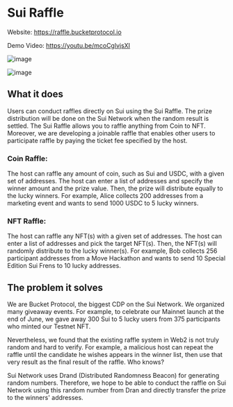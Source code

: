 # Sui Raffle

Website: https://raffle.bucketprotocol.io

Demo Video: https://youtu.be/mcoCglvjsXI

![image](https://github.com/Bucket-Protocol/Bucket-Raffle-System/assets/43432631/32209d94-4908-4362-bb3f-942a44218e3e)

![image](https://github.com/Bucket-Protocol/Bucket-Raffle-System/assets/43432631/67e40ccb-fa6e-4d03-8b7e-578c408578f7)

## What it does
Users can conduct raffles directly on Sui using the Sui Raffle. The prize distribution will be done on the Sui Network when the random result is settled. The Sui Raffle allows you to raffle anything from Coin to NFT. Moreover, we are developing a joinable raffle that enables other users to participate raffle by paying the ticket fee specified by the host.



### Coin Raffle:
The host can raffle any amount of coin, such as Sui and USDC, with a given set of addresses. The host can enter a list of addresses and specify the winner amount and the prize value. Then, the prize will distribute equally to the lucky winners. For example, Alice collects 200 addresses from a marketing event and wants to send 1000 USDC to 5 lucky winners.


### NFT Raffle:
The host can raffle any NFT(s) with a given set of addresses. The host can enter a list of addresses and pick the target NFT(s). Then, the NFT(s) will randomly distribute to the lucky winner(s). For example, Bob collects 256 participant addresses from a Move Hackathon and wants to send 10 Special Edition Sui Frens to 10 lucky addresses.





## The problem it solves
We are Bucket Protocol, the biggest CDP on the Sui Network. We organized many giveaway events. For example, to celebrate our Mainnet launch at the end of June, we gave away 300 Sui to 5 lucky users from 375 participants who minted our Testnet NFT.



Nevertheless, we found that the existing raffle system in Web2 is not truly random and hard to verify. For example, a malicious host can repeat the raffle until the candidate he wishes appears in the winner list, then use that very result as the final result of the raffle. Who knows?



Sui Network uses Drand (Distributed Randomness Beacon) for generating random numbers. Therefore, we hope to be able to conduct the raffle on Sui Network using this random number from Dran and directly transfer the prize to the winners' addresses.


